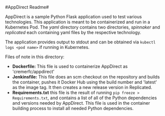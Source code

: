 #AppDirect Readme#

AppDirect is a sample Python Flask application used to test various technologies. This application is meant to be containerized and run in a Kubernetes Pod. The *yaml* directory contains two directories, *spinnaker* and *replicated* each containing yaml files by the respective technology.

The application provides output to stdout and can be obtained via `kubectl logs <pod name>` if running in Kubernetes. 

Files of note in this directory:

* **Dockerfile:** This file is used to containerize AppDirect as 'cremerfc/appdirect'
* **Jenkinsfile:** This file does an scm checkout on the repository and builds the container, pushes it Docker Hub using the build number and 'latest' as the image tag. It then creates a new release version in Replicated.
* **Requirements.txt** this file is the result of running `pip freeze > Requirements.txt`, and contains a list of all of the Python dependencies and versions needed by AppDirect. This file is used in the container building process to install all needed Python dependencies.
